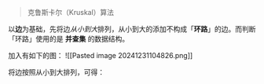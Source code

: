 > 克鲁斯卡尔（Kruskal）算法

以**边**为基础，先将边*从小到大*排列，从小到大的添加不构成「**环路**」的边。而判断「环路」使用的是 **并查集** 的数据结构。

加入有如下的图：
![[Pasted image 20241231104826.png]]

将边按照从小到大排列，可得：

